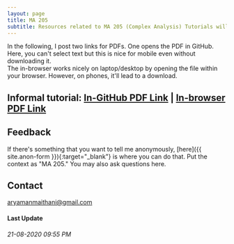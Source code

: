 ```yaml
---
layout: page
title: MA 205
subtitle: Resources related to MA 205 (Complex Analysis) Tutorials will be posted here
---
```


In the following, I post two links for PDFs. One opens the PDF in GitHub. Here, you can't select text but this is nice for mobile even without downloading it.  
The in-browser works nicely on laptop/desktop by opening the file within your browser. However, on phones, it'll lead to a download.

## Informal tutorial: [In-GitHub PDF Link](https://github.com/aryamanmaithani/ma-205-tut/blob/master/informal-tut.pdf) | [In-browser PDF Link](https://aryamanmaithani.github.io/ma-205-tut/informal-tut.pdf)


## Feedback
If there's something that you want to tell me anonymously, [here]({{ site.anon-form }}){:target="_blank"} is where you can do that. Put the context as "MA 205." You may also ask questions here.   
<!-- [Here](/tuts/ma-106/responses) are my responses to some of your responses. -->

## Contact
[aryamanmaithani@gmail.com](mailto:aryamanmaithani@gmail.com)  

#### Last Update
###### 21-08-2020 09:55 PM